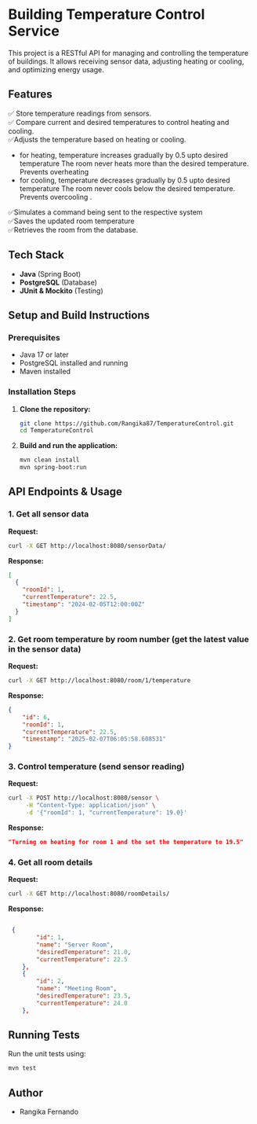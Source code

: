 # Building Temperature Control Service

This project is a RESTful API for managing and controlling the temperature of buildings. It allows receiving sensor data, adjusting heating or cooling, and optimizing energy usage.

## Features
✅ Store temperature readings from sensors.<br>
✅ Compare current and desired temperatures to control heating and cooling.<br>
✅Adjusts the temperature based on heating or cooling.<br>
    
- for heating, temperature increases gradually by 0.5 upto desired temperature
                The room never heats more than the desired temperature.
                Prevents overheating
- for cooling, temperature decreases gradually by 0.5 upto desired temperature
                The room never cools below the desired temperature.
                Prevents overcooling
.
  
✅Simulates a command being sent to the respective system<br>
✅Saves the updated room temperature<br>
✅Retrieves the room from the database.<br>

## Tech Stack
- **Java** (Spring Boot)
- **PostgreSQL** (Database)
- **JUnit & Mockito** (Testing)

## Setup and Build Instructions

### Prerequisites
- Java 17 or later
- PostgreSQL installed and running
- Maven installed

### Installation Steps
1. **Clone the repository:**
   ```sh
   git clone https://github.com/Rangika87/TemperatureControl.git
   cd TemperatureControl
   ```


2. **Build and run the application:**
   ```sh
   mvn clean install
   mvn spring-boot:run
   ```

## API Endpoints & Usage

### 1. Get all sensor data
**Request:**
```sh
curl -X GET http://localhost:8080/sensorData/
```
**Response:**
```json
[
  {
    "roomId": 1,
    "currentTemperature": 22.5,
    "timestamp": "2024-02-05T12:00:00Z"
  }
]
```

### 2. Get room temperature by room number (get the latest value in the sensor data)
**Request:**
```sh
curl -X GET http://localhost:8080/room/1/temperature
```
**Response:**
```json
{
    "id": 6,
    "roomId": 1,
    "currentTemperature": 22.5,
    "timestamp": "2025-02-07T06:05:58.608531"
}
```

### 3. Control temperature (send sensor reading)
**Request:**
```sh
curl -X POST http://localhost:8080/sensor \
     -H "Content-Type: application/json" \
     -d '{"roomId": 1, "currentTemperature": 19.0}'
```
**Response:**
```json
"Turning on heating for room 1 and the set the temperature to 19.5"
```

### 4. Get all room details
**Request:**
```sh
curl -X GET http://localhost:8080/roomDetails/
```
**Response:**
```json

 {
        "id": 1,
        "name": "Server Room",
        "desiredTemperature": 21.0,
        "currentTemperature": 22.5
    },
    {
        "id": 2,
        "name": "Meeting Room",
        "desiredTemperature": 23.5,
        "currentTemperature": 24.0
    },
```

## Running Tests
Run the unit tests using:
```sh
mvn test
```

## Author
- Rangika Fernando

